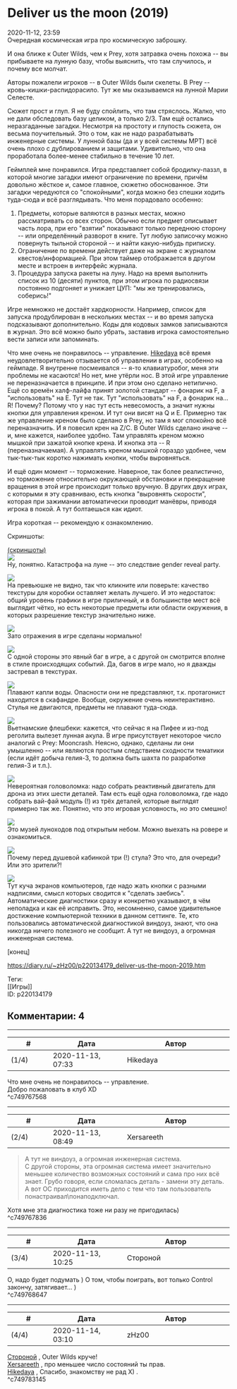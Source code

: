 Deliver us the moon (2019)
==========================

  
2020-11-12, 23:59  
 Очередная космическая игра про космическую заброшку.   
   
 И она ближе к Outer Wilds, чем к Prey, хотя затравка очень похожа -- вы прибываете на лунную базу, чтобы выяснить, что там случилось, и почему все молчат.   
   
 Авторы пожалели игроков -- в Outer Wilds были скелеты. В Prey -- кровь-кишки-распидорасило. Тут же мы оказываемся на лунной Марии Селесте.   
   
 Сюжет прост и глуп. Я не буду спойлить, что там стряслось. Жалко, что не дали обследовать базу целиком, а только 2/3. Там ещё остались неразгаданные загадки. Несмотря на простоту и глупость сюжета, он весьма поучительный. Это о том, как не надо разрабатывать инженерные системы. У лунной базы (да и у всей системы MPT) всё очень плохо с дублированием и защитами. Удивительно, что она проработала более-менее стабильно в течение 10 лет.   
   
 Геймплей мне понравился. Игра представляет собой бродилку-паззл, в которой многие загадки имеют ограничение по времени, причём довольно жёсткое и, самое главное, сюжетно обоснованное. Эти загадки чередуются со "спокойными", когда можно без спешки ходить туда-сюда и всё разглядывать. Что меня порадовало особенно:   
   
 1. Предметы, которые валяются в разных местах, можно рассматривать со всех сторон. Обычно если предмет описывает часть лора, при его "взятии" показывают только переднюю сторону -- или определённый разворот в книге. Тут любую записочку можно повернуть тыльной стороной -- и найти какую-нибудь приписку.   
 2. Ограничение по времени действует даже на экране с журналом квестов/информацией. При этом таймер отображается в другом месте и встроен в интерфейс журнала.   
 3. Процедура запуска ракеты на луну. Надо на время выполнить список из 10 (десяти) пунктов, при этом игрока по радиосвязи постоянно подгоняет и унижает ЦУП: "мы же тренировались, соберись!"   
   
 Игре немножко не достаёт хардкорности. Например, список для запуска продублирован в нескольких местах -- и во время запуска подсказывают дополнительно. Коды для кодовых замков записываются в журнал. Это всё можно было убрать, заставив игрока самостоятельно вести записи или запоминать.   
   
 Что мне очень не понравилось -- управление.  [Hikedaya](http://hikedaya.diary.ru "Записная книжка")  всё время неудовлетворительно отзывается об управлении в играх, особенно на геймпаде. Я внутренне посмеивался -- я-то клавиатуробог, меня эти проблемы не касаются! Но нет, мне утёрли нос. В этой игре управление не переназначается в принципе. И при этом оно сделано нетипично. Ещё со времён халф-лайфа принят золотой стандарт -- фонарик на F, а "использовать" на E. Тут не так. Тут "использовать" на F, а фонарик на... R! Почему? Потому что у нас тут есть невесомость, а значит нужны кнопки для управления креном. И тут они висят на Q и E. Примерно так же управление креном было сделано в Prey, но там я мог спокойно всё переназначить. И я повесил крен на Z/C. В Outer Wilds сделано иначе -- и, мне кажется, наиболее удобно. Там управлять креном можно мышкой при зажатой кнопке крена. И кнопка эта -- R (переназначаемая). А управлять креном мышкой гораздо удобнее, чем тык-тык-тык коротко нажимать кнопки, чтобы выровняться.   
   
 И ещё один момент -- торможение. Наверное, так более реалистично, но торможение относительно окружающей обстановки и прекращение вращения в этой игре происходит только вручную. В других двух играх, с которыми я эту сравниваю, есть кнопка "выровнять скорости", которая при зажимании автоматически проводит манёвры, приводя игрока в покой. А тут болтаешься как идиот.   
   
 Игра короткая -- рекомендую к ознакомлению.   
   
 Скриншоты:   
   
  [(скриншоты)](https://zHz00.diary.ru/p220134179.htm?index=1#linkmore220134179m1)       
  [![](https://i.imgur.com/VfqSRQKl.jpg)](https://i.imgur.com/VfqSRQK.jpg)    
 Ну, понятно. Катастрофа на луне -- это следствие gender reveal party.   
   
  [![](https://i.imgur.com/MQMeFuRl.jpg)](https://i.imgur.com/MQMeFuR.jpg)    
 На превьюшке не видно, так что кликните или поверьте: качество текстуры для коробки оставляет желать лучшего. И это недостаток: общий уровень графики в игре приличный, и в большинстве мест всё выглядит чётко, но есть некоторые предметы или области окружения, в которых разрешение текстур значительно ниже.   
   
  [![](https://i.imgur.com/YRqi42Rl.jpg)](https://i.imgur.com/YRqi42R.jpg)    
 Зато отражения в игре сделаны нормально!   
   
  [![](https://i.imgur.com/3ct6GVnl.jpg)](https://i.imgur.com/3ct6GVn.jpg)    
 С одной стороны это явный баг в игре, а с другой он смотрится вполне в стиле происходящих событий. Да, багов в игре мало, но я дважды застревал в текстурах.   
   
  [![](https://i.imgur.com/vIgPnNKl.jpg)](https://i.imgur.com/vIgPnNK.jpg)    
 Плавают капли воды. Опасности они не представляют, т.к. протагонист находится в скафандре. Вообще, окружение очень неинтерактивно. Стулья не двигаются, предметы не плавают туда-сюда.   
   
  [![](https://i.imgur.com/F2ajoK8l.jpg)](https://i.imgur.com/F2ajoK8.jpg)    
 Вьетнамские флешбеки: кажется, что сейчас я на Пифее и из-под реголита вылезет лунная акула. В игре присутствует некоторое число аналогий с Prey: Mooncrash. Неясно, однако, сделаны ли они умышленно -- или являются простым следствием сходности тематики (если идёт добыча гелия-3, то должна быть шахта по разработке гелия-3 и т.п.).   
   
  [![](https://i.imgur.com/ZNYLeD1l.jpg)](https://i.imgur.com/ZNYLeD1.jpg)    
 Невероятная головоломка: надо собрать реактивный двигатель для дрона из этих шести деталей. Там есть ещё одна головоломка, где надо собрать вай-фай модуль (!) из трёх деталей, которые выглядят примерно так же. Понятно, что это игровая условность, но это смешно!   
   
  [![](https://i.imgur.com/X6xFE0Ll.jpg)](https://i.imgur.com/X6xFE0L.jpg)    
 Это музей луноходов под открытым небом. Можно выехать на ровере и ознакомиться.   
   
  [![](https://i.imgur.com/Wnns3val.jpg)](https://i.imgur.com/Wnns3va.jpg)    
 Почему перед душевой кабинкой три (!) стула? Это что, для очереди? Или это зрители?!   
   
  [![](https://i.imgur.com/dZ6YGrXl.jpg)](https://i.imgur.com/dZ6YGrX.jpg)    
 Тут куча экранов компьютеров, где надо жать кнопки с разными надписями, смысл которых сводится к "сделать заебись". Автоматические диагностики сразу и конкретно указывают, в чём неполадка и как её исправить. Это, несомненно, самое удивительное достижение компьютерной техники в данном сеттинге. Те, кто пользовались автоматической диагностикой виндоуз, знают, что она никогда ничего полезного не сообщит. А тут не виндоуз, а огромная инженерная система.   
      
 [конец]   
  
<https://diary.ru/~zHz00/p220134179_deliver-us-the-moon-2019.htm>  
  
Теги:  
[[Игры]]  
ID: p220134179  


Комментарии: 4
--------------

  


---



|         #         |              Дата              |                     Автор                     |           ID           |
| --- | --- | --- | --- |
| (1/4) | 2020-11-13, 07:33 | Hikedaya | c749767568 |

  
  Что мне очень не понравилось -- управление.    
 Добро пожаловать в клуб XD   
 ^c749767568

---



|         #         |              Дата              |                     Автор                     |           ID           |
| --- | --- | --- | --- |
| (2/4) | 2020-11-13, 08:49 | Xersareeth | c749767836 |

  
 > А тут не виндоуз, а огромная инженерная система.   
 С другой стороны, эта огромная система имеет значительно меньшее количество возможных состояний и сама про них всё знает. Грубо говоря, если сломалась деталь - замени эту деталь. А вот ОС приходится иметь дело с тем что там пользователь понастраивал\понаподключал.   
   
 Хотя мне эта диагностика тоже ни разу не пригодилась)   
 ^c749767836

---



|         #         |              Дата              |                     Автор                     |           ID           |
| --- | --- | --- | --- |
| (3/4) | 2020-11-13, 10:25 | Стороной | c749768647 |

  
 О, надо будет подумать ) О том, чтобы поиграть, вот только Control закончу, затягивает... )   
 ^c749768647

---



|         #         |              Дата              |                     Автор                     |           ID           |
| --- | --- | --- | --- |
| (4/4) | 2020-11-14, 03:10 | zHz00 | c749783145 |

  
  [Стороной](http://1047.diary.ru "Сторона 1")  , Outer Wilds круче!   
  [Xersareeth](http://BurrowDeclassified.diary.ru "One more fang")  , про меньшее число состояний ты прав.   
  [Hikedaya](http://hikedaya.diary.ru "Записная книжка")  , Спасибо, знакомству не рад Х) .   
 ^c749783145